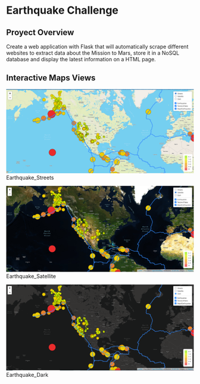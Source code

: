 # Earthquake Challenge

## Proyect Overview

Create a web application with Flask that will automatically scrape different websites to extract data about the Mission to Mars, store it in a NoSQL database and display the latest information on a HTML page.

## Interactive Maps Views 

![Earthquake_Streets](https://github.com/alesandelmoral/Mapping_Earthquakes/blob/main/images/Earthquake_Streets.PNG)
                                        Earthquake_Streets

![Earthquake_Satellite](https://github.com/alesandelmoral/Mapping_Earthquakes/blob/main/images/Earthquake_Satellite.PNG)
                                        Earthquake_Satellite

![Earthquake_Dark](https://github.com/alesandelmoral/Mapping_Earthquakes/blob/main/images/Earthquake_Dark.PNG)
                                        Earthquake_Dark